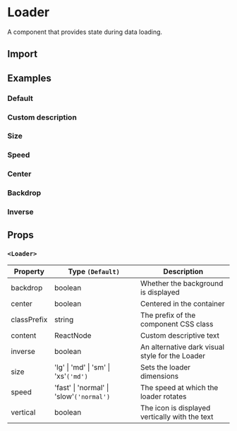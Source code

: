 # Loader

A component that provides state during data loading.

## Import

<!--{include:(components/loader/fragments/import.md)}-->

## Examples

### Default

<!--{include:`basic.md`}-->

### Custom description

<!--{include:`content.md`}-->

### Size

<!--{include:`size.md`}-->

### Speed

<!--{include:`speed.md`}-->

### Center

<!--{include:`center.md`}-->

### Backdrop

<!--{include:`backdrop.md`}-->

### Inverse

<!--{include:`inverse.md`}-->

## Props

### `<Loader>`

| Property    | Type `(Default)`                                 | Description                                     |
| ----------- | ------------------------------------------------ | ----------------------------------------------- |
| backdrop    | boolean                                          | Whether the background is displayed             |
| center      | boolean                                          | Centered in the container                       |
| classPrefix | string                                           | The prefix of the component CSS class           |
| content     | ReactNode                                        | Custom descriptive text                         |
| inverse     | boolean                                          | An alternative dark visual style for the Loader |
| size        | 'lg' &#124; 'md' &#124; 'sm' &#124; 'xs'`('md')` | Sets the loader dimensions                      |
| speed       | 'fast' &#124; 'normal' &#124; 'slow'`('normal')` | The speed at which the loader rotates           |
| vertical    | boolean                                          | The icon is displayed vertically with the text  |
